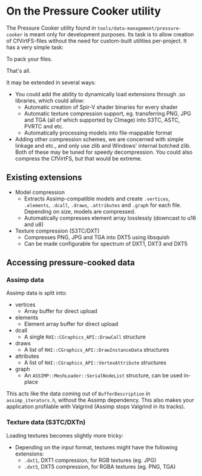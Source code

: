 # On the Pressure Cooker utility

The Pressure Cooker utility found in `tools/data-management/pressure-cooker` is meant only for development purposes. Its task is to allow creation of CfVirtFS-files without the need for custom-built utilities per-project. It has a very simple task:

To pack your files.

That's all.

It may be extended in several ways:

 - You could add the ability to dynamically load extensions through .so libraries, which could allow:
   + Automatic creation of Spir-V shader binaries for every shader
   + Automatic texture compression support, eg. transferring PNG, JPG and TGA (all of which supported by CImage) into S3TC, ASTC, PVRTC and etc.
   + Automatically processing models into file-mappable format
 - Adding other compression schemes, we are concerned with simple linkage and etc., and only use zlib and Windows' internal botched zlib. Both of these may be tuned for speedy decompression. You could also compress the CfVirtFS, but that would be extreme.

## Existing extensions

 - Model compression
   - Extracts Assimp-compatible models and create `.vertices`, `.elements`, `.dcall`, `.draws`, `.attributes` and `.graph` for each file. Depending on size, models are compressed.
   - Automatically compresses element array losslessly (downcast to u16 and u8)
 - Texture compression (S3TC/DXT)
   - Compresses PNG, JPG and TGA into DXT5 using libsquish
   - Can be made configurable for spectrum of DXT1, DXT3 and DXT5

## Accessing pressure-cooked data

### Assimp data

Assimp data is split into:

 - vertices
   - Array buffer for direct upload
 - elements
   - Element array buffer for direct upload
 - dcall
   - A single `RHI::CGraphics_API::DrawCall` structure
 - draws
   - A list of `RHI::CGraphics_API::DrawInstanceData` structures
 - attributes
   - A list of `RHI::CGraphics_API::VertexAttribute` structures
 - graph
   - An `ASSIMP::MeshLoader::SerialNodeList` structure, can be used in-place

This acts like the data coming out of `BufferDescription` in `assimp_iterators.h`, without the Assimp dependency.
This also makes your application profilable with Valgrind (Assimp stops Valgrind in its tracks).

### Texture data (S3TC/DXTn)

Loading textures becomes slightly more tricky:

 - Depending on the input format, textures might have the following extensions:
   - `.dxt1`, DXT1 compression, for RGB textures (eg. JPG)
   - `.dxt5`, DXT5 compression, for RGBA textures (eg. PNG, TGA)
